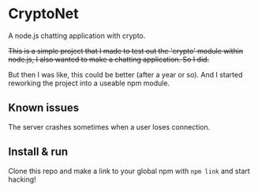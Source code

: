CryptoNet
=========

A node.js chatting application with crypto.

~~This is a simple project that I made to test out the 'crypto' module within node.js, I also wanted to make a chatting application.
So I did.~~

But then I was like, this could be better (after a year or so).
And I started reworking the project into a useable npm module.

## Known issues

The server crashes sometimes when a user loses connection.

## Install & run

Clone this repo and make a link to your global npm with `npm link` and start hacking!